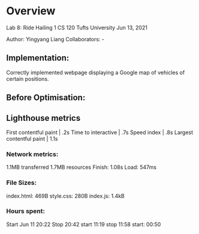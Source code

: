 # Overview
Lab 8: Ride Hailing 1
CS 120 Tufts University
Jun 13, 2021

Author: Yingyang Liang
Collaborators: -

## Implementation:
Correctly implemented webpage displaying a Google map of vehicles of certain
positions.

## Before Optimisation:
Lighthouse metrics
--------------------
First contentful paint | .2s
Time to interactive | .7s
Speed index | .8s
Largest contentful paint | 1.1s

### Network metrics:
1.1MB transferred
1.7MB resources
Finish: 1.08s
Load: 547ms

### File Sizes:
index.html: 469B
style.css: 280B
index.js: 1.4kB


### Hours spent:
Start Jun 11 20:22
Stop 20:42
start 11:19
stop 11:58
start: 00:50
